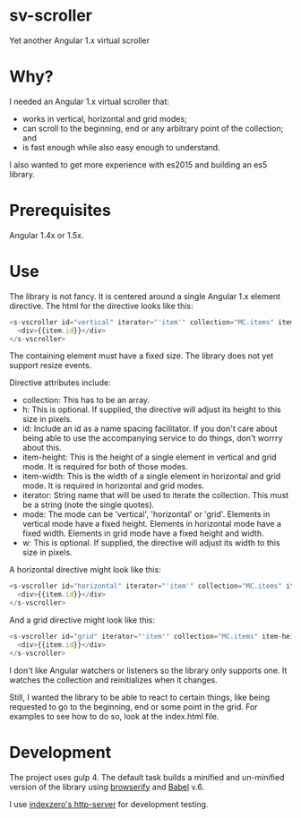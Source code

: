 # sv-scroller
Yet another Angular 1.x virtual scroller

# Why?

I needed an Angular 1.x virtual scroller that:
- works in vertical, horizontal and grid modes;
- can scroll to the beginning, end or any arbitrary point of the collection; and
- is fast enough while also easy enough to understand.

I also wanted to get more experience with es2015 and building an es5 library.

# Prerequisites

Angular 1.4x or 1.5x.

# Use

The library is not fancy. It is centered around a single Angular 1.x element directive. The html for the directive looks like this:

```Javascript
<s-vscroller id="vertical" iterator="'item'" collection="MC.items" item-height="30" mode="'vertical'">
  <div>{{item.id}}</div>
</s-vscroller>
```

The containing element must have a fixed size. The library does not yet support resize events.

Directive attributes include:

- collection: This has to be an array.
- h: This is optional. If supplied, the directive will adjust its height to this size in pixels.
- id: Include an id as a name spacing facilitator. If you don't care about being able to use the accompanying service to do things, don't worrry about this.
- item-height: This is the height of a single element in vertical and grid mode. It is required for both of those modes.
- item-width: This is the width of a single element in horizontal and grid mode. It is required in horizontal and grid modes.
- iterator: String name that will be used to iterate the collection. This must be a string (note the single quotes).
- mode: The mode can be 'vertical', 'horizontal' or 'grid'. Elements in vertical mode have a fixed height. Elements in horizontal mode have a fixed width. Elements in grid mode have a fixed height and width.
- w: This is optional. If supplied, the directive will adjust its width to this size in pixels.

A horizontal directive might look like this:

```Javascript
<s-vscroller id="horizontal" iterator="'item'" collection="MC.items" item-width="100" h="100" mode="'horizontal'">
  <div>{{item.id}}</div>
</s-vscroller>
```

And a grid directive might look like this:

```Javascript
<s-vscroller id="grid" iterator="'item'" collection="MC.items" item-height="64" item-width="64" mode="'grid'">
  <div>{{item.id}}</div>
</s-vscroller>
```

I don't like Angular watchers or listeners so the library only supports one. It watches the collection and reinitializes when it changes.

Still, I wanted the library to be able to react to certain things, like being requested to go to the beginning, end or some point in the grid. For examples to see how to do so, look at the index.html file.

# Development

The project uses gulp 4. The default task builds a minified and un-minified version of the library using [browserify](http://browserify.org/) and [Babel](https://babeljs.io/) v.6. 

I use [indexzero's http-server](https://github.com/indexzero/http-server) for development testing.

